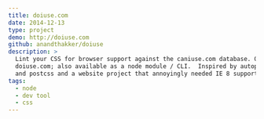 ```yaml
---
title: doiuse.com
date: 2014-12-13
type: project
demo: http://doiuse.com
github: anandthakker/doiuse
description: >
  Lint your CSS for browser support against the caniuse.com database. Online at
  doiuse.com; also available as a node module / CLI.  Inspired by autoprefixer 
  and postcss and a website project that annoyingly needed IE 8 support.
tags:
  - node
  - dev tool
  - css
---
```

